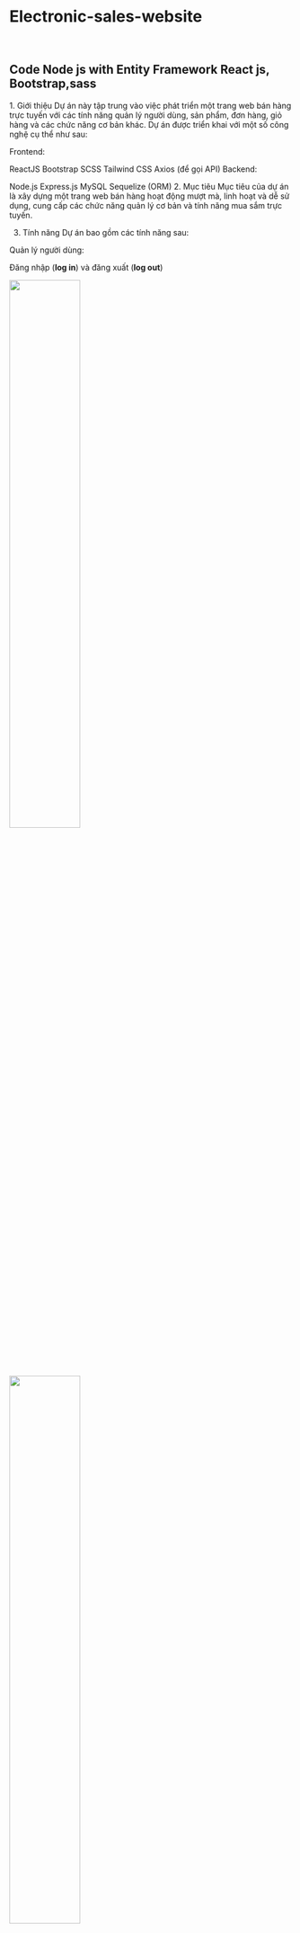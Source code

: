 # Electronic-sales-website
<br/>
<h2>
Code Node js with Entity Framework React js, Bootstrap,sass
</h2>

<div > 
1. Giới thiệu
Dự án này tập trung vào việc phát triển một trang web bán hàng trực tuyến với các tính năng quản lý người dùng, sản phẩm, đơn hàng, giỏ hàng và các chức năng cơ bản khác. Dự án được triển khai với một số công nghệ cụ thể như sau:

Frontend:

ReactJS
Bootstrap
SCSS
Tailwind CSS
Axios (để gọi API)
Backend:

Node.js
Express.js
MySQL
Sequelize (ORM)
2. Mục tiêu
Mục tiêu của dự án là xây dựng một trang web bán hàng hoạt động mượt mà, linh hoạt và dễ sử dụng, cung cấp các chức năng quản lý cơ bản và tính năng mua sắm trực tuyến.

3. Tính năng
Dự án bao gồm các tính năng sau:

Quản lý người dùng:

Đăng nhập (<b>log in</b>) và đăng xuất (<b>log out</b>)
<div style ={display:'flex'}>
  <div>
     <img src="https://github.com/Trung142/imagers/blob/master/images/My-shop%20-%20Google%20Chrome%2027_05_2024%207_53_14%20PM.png" width='50%'/>
  </div>
   <div >
     <img src="https://github.com/Trung142/imagers/blob/master/images/My-shop%20-%20Google%20Chrome%2027_05_2024%207_53_03%20PM.png"  width='50%'/>
  </div>
</div>

Phân quyền
Quản lý sản phẩm:

Thêm, sửa, xóa sản phẩm
<div>
  <img src="https://github.com/Trung142/imagers/blob/master/images/My-shop%20-%20Google%20Chrome%2027_05_2024%207_59_29%20PM.png" width='300px'/>
   <img src="https://github.com/Trung142/imagers/blob/master/images/My-shop%20-%20Google%20Chrome%2027_05_2024%207_59_00%20PM.png" width='300px'/>
  <img src="https://github.com/Trung142/imagers/blob/master/images/My-shop%20-%20Google%20Chrome%2027_05_2024%207_57_04%20PM.png" width='300px'/>
</div>
Phân trang sản phẩm
Quản lý đơn hàng:

Xem danh sách đơn hàng
<div>
  <img src="https://github.com/Trung142/imagers/blob/master/images/My-shop%20-%20Google%20Chrome%2027_05_2024%207_59_15%20PM.png" width="500px"/>
  <img src="https://github.com/Trung142/imagers/blob/master/images/My-shop%20-%20Google%20Chrome%2027_05_2024%207_56_55%20PM.png" width='500px'/>
</div>
Chi tiết đơn hàng
<div>
  <img src="https://github.com/Trung142/imagers/blob/master/images/My-shop%20-%20Google%20Chrome%2027_05_2024%207_56_41%20PM.png" width="500"/>
</div>

Xác nhận đơn hàng đã hoàn thành
<br/>
<div>
  <img src="https://github.com/Trung142/imagers/blob/master/images/My-shop%20-%20Google%20Chrome%2027_05_2024%207_57_16%20PM.png" width="500px"/>
</div>

Giỏ hàng:
<br/>
Thêm sản phẩm vào giỏ hàng
<img src="https://github.com/Trung142/imagers/blob/master/images/My-shop%20-%20Google%20Chrome%2027_05_2024%207_56_29%20PM.png" width="500px"/>
Xóa sản phẩm khỏi giỏ hàng

Cập nhật số lượng sản phẩm trong giỏ hàng
Upload file image
<br/>
<div>
  <img src="https://github.com/Trung142/imagers/blob/master/images/My-shop%20-%20Google%20Chrome%2027_05_2024%207_54_25%20PM.png" width="500px"/>
</div>
4. Công nghệ và Kiến trúc
Phía Frontend:
Sử dụng ReactJS làm framework chính
Sử dụng Bootstrap, SCSS và Tailwind CSS để tạo giao diện người dùng đẹp và linh hoạt
Sử dụng Axios để gọi API từ phía backend
Phía Backend:
Sử dụng Node.js và Express.js để xây dựng server
Sử dụng MySQL là cơ sở dữ liệu
Sử dụng Sequelize làm ORM (Object-Relational Mapping) để tương tác với cơ sở dữ liệu
<div>
  <img src="https://github.com/Trung142/imagers/blob/master/images/DBeaver%2023.2.0%20-%20manage-salon%2005_06_2024%2012_27_37%20AM.png" width="500px"/>
</div>
5. Mô hình MVC
Dự án được triển khai theo mô hình MVC (Model-View-Controller) để tách biệt logic dữ liệu, giao diện người dùng và logic điều khiển.

Model: Đại diện cho các đối tượng trong cơ sở dữ liệu, được định nghĩa bằng Sequelize Models.
View: Đại diện cho giao diện người dùng, được xây dựng bằng ReactJS và các thư viện UI.
Controller: Điều khiển luồng dữ liệu giữa Model và View, được triển khai bằng các route và các middleware trong Express.js.
6. Kết Luận
Dự án đã triển khai thành công một trang web bán hàng trực tuyến với các tính năng quản lý cơ bản. Việc sử dụng ReactJS cho phía frontend và Node.js với Express và MySQL cho phía backend đã mang lại hiệu suất và sự linh hoạt cho dự án.
</div>
<br>
-------------------------------------
<h3>Started</h3> | run command:
Suocre : <a href='https://youtu.be/Fu7HiHDffD8?si=V_d-QhiAHxnpVlxy' style={color:'red'}>Demo</a>
<h2><strong>update-migration</strong></h2>
Done! Goodluck

